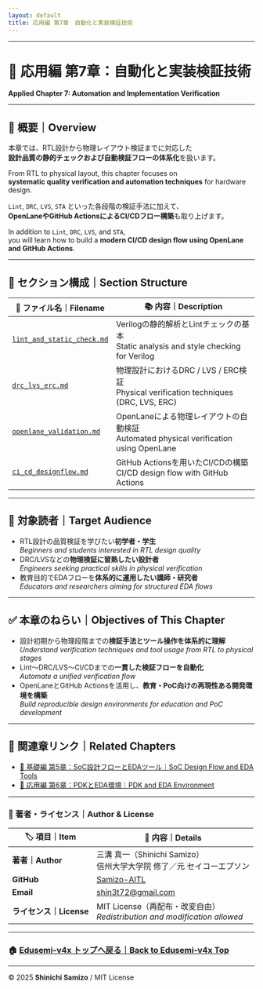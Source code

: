 ```yaml
---
layout: default
title: 応用編 第7章　自動化と実装検証技術　
---
```


---

# 🤖 応用編 第7章：自動化と実装検証技術  
**Applied Chapter 7: Automation and Implementation Verification**

---

## 📘 概要｜Overview

本章では、RTL設計から物理レイアウト検証までに対応した  
**設計品質の静的チェックおよび自動検証フローの体系化**を扱います。

From RTL to physical layout, this chapter focuses on  
**systematic quality verification and automation techniques** for hardware design.

`Lint`, `DRC`, `LVS`, `STA` といった各段階の検証手法に加えて、  
**OpenLaneやGitHub ActionsによるCI/CDフロー構築**も取り上げます。

In addition to `Lint`, `DRC`, `LVS`, and `STA`,  
you will learn how to build a **modern CI/CD design flow using OpenLane and GitHub Actions**.

---

## 📂 セクション構成｜Section Structure

| 📄 **ファイル名｜Filename** | 📚 **内容｜Description** |
|----------------------------|--------------------------|
| [`lint_and_static_check.md`](./lint_and_static_check.md) | Verilogの静的解析とLintチェックの基本<br>Static analysis and style checking for Verilog |
| [`drc_lvs_erc.md`](./drc_lvs_erc.md) | 物理設計におけるDRC / LVS / ERC検証<br>Physical verification techniques (DRC, LVS, ERC) |
| [`openlane_validation.md`](./openlane_validation.md) | OpenLaneによる物理レイアウトの自動検証<br>Automated physical verification using OpenLane |
| [`ci_cd_designflow.md`](./ci_cd_designflow.md) | GitHub Actionsを用いたCI/CDの構築<br>CI/CD design flow with GitHub Actions |

---

## 🎯 対象読者｜Target Audience

- RTL設計の品質検証を学びたい**初学者・学生**  
  *Beginners and students interested in RTL design quality*
- DRC/LVSなどの**物理検証に習熟したい設計者**  
  *Engineers seeking practical skills in physical verification*
- 教育目的でEDAフローを**体系的に運用したい講師・研究者**  
  *Educators and researchers aiming for structured EDA flows*

---

## ✅ 本章のねらい｜Objectives of This Chapter

- 設計初期から物理段階までの**検証手法とツール操作を体系的に理解**  
  *Understand verification techniques and tool usage from RTL to physical stages*
- Lint〜DRC/LVS〜CI/CDまでの**一貫した検証フローを自動化**  
  *Automate a unified verification flow*
- OpenLaneとGitHub Actionsを活用し、**教育・PoC向けの再現性ある開発環境を構築**  
  *Build reproducible design environments for education and PoC development*

---

## 🔗 関連章リンク｜Related Chapters

- [📘 基礎編 第5章：SoC設計フローとEDAツール｜SoC Design Flow and EDA Tools](../chapter5_soc_design_flow/)  
- [🧰 応用編 第6章：PDKとEDA環境｜PDK and EDA Environment](../d_chapter6_pdk_and_eda_environment/)

---

### 👤 著者・ライセンス｜Author & License

| 🏷️ 項目｜Item | 📝 内容｜Details |
|----------------|------------------------------|
| **著者｜Author** | 三溝 真一（Shinichi Samizo）<br>信州大学大学院 修了／元 セイコーエプソン |
| **GitHub** | [Samizo-AITL](https://github.com/Samizo-AITL) |
| **Email** | [shin3t72@gmail.com](mailto:shin3t72@gmail.com) |
| **ライセンス｜License** | MIT License（再配布・改変自由）<br>*Redistribution and modification allowed* |

---

### 🏠 [Edusemi-v4x トップへ戻る｜Back to Edusemi-v4x Top](../README.md)

---

© 2025 **Shinichi Samizo** / MIT License

